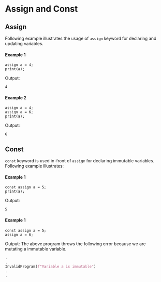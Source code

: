 # Assign and Const

## Assign
Following example illustrates the usage of `assign` keyword for declaring and updating variables.
#### Example 1
```text
assign a = 4;
print(a);
```
Output:
```text
4
```

#### Example 2
```text
assign a = 4;
assign a = 6;
print(a);
```
Output:
```text
6
```

## Const
`const` keyword is used in-front of `assign` for declaring immutable variables. Following example illustrates:
#### Example 1
```text
const assign a = 5;
print(a);
```
Output:
```text
5
```

#### Example 1
```text
const assign a = 5;
assign a = 6;
```
Output:
The above program throws the following error because we are mutating a immutable variable.
```python
.
.
InvalidProgram(f"Variable a is immutable")
.
.
```